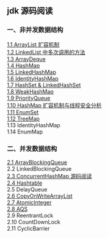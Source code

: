 ## jdk 源码阅读

### 一、非并发数据结构

[1.1 ArrayList 扩容机制](notes/data-structure/ArrayList.md)<br>
[1.2 LinkedList 中多次调用的方法](notes/data-structure/LinkedList.md)<br>
[1.3 ArrayDeque](notes/data-structure/ArrayDeque.md)<br>
[1.4 HashMap](notes/data-structure/HashMap.md)<br>
[1.5 LinkedHashMap](notes/data-structure/LinkedHashMap.md)<br>
[1.6 IdentityHashMap](notes/data-structure/IdentityHashMap.md)<br>
[1.7 HashSet & LinkedHashSet](notes/data-structure/HashSet-LinkedHashSet.md)<br>
[1.8 WeakHashMap](https://zchen96.github.io/2018/12/15/WeakHashMap-%E6%BA%90%E7%A0%81%E9%98%85%E8%AF%BB/)<br>
[1.9 PriorityQueue](https://zchen96.github.io/2018/12/15/PriorityQueue-%E6%BA%90%E7%A0%81%E9%98%85%E8%AF%BB/)<br>
[1.10 HashMap 扩容机制与线程安全分析](https://zchen96.github.io/2018/12/15/HashMap-%E6%89%A9%E5%AE%B9%E6%9C%BA%E5%88%B6%E4%B8%8E%E7%BA%BF%E7%A8%8B%E5%AE%89%E5%85%A8%E5%88%86%E6%9E%90/)<br>
[1.11 EnumSet](notes/data-structure/EnumSet.md)<br>
[1.12 TreeMap](notes/data-structure/TreeMap.md)<br>
1.13 IdentityHashMap <br>
1.14 EnumMap <br>

### 二、并发数据结构

[2.1 ArrayBlockingQueue](https://zchen96.github.io/2019/01/21/ArrayBlockingQueue-%E6%BA%90%E7%A0%81%E9%98%85%E8%AF%BB/)<br>
2.2 LinkedBlockingQueue <br>
[2.3 ConcurrentHashMap 源码阅读](notes/data-structure/ConcurrentHashMap.md)<br>
[2.4 Hashtable](https://zchen96.github.io/2019/01/25/Hashtable-%E6%BA%90%E7%A0%81%E9%98%85%E8%AF%BB/) <br>
2.5 DelayQueue <br>
[2.6 CopyOnWriteArrayList](https://zchen96.github.io/2019/02/15/CopyOnWriteArrayList%E6%BA%90%E7%A0%81%E9%98%85%E8%AF%BB/) <br>
[2.7 AtomicInteger](notes/data-structure/AtomicInteger.md)  <br>
[2.8 AQS](notes/data-structure/AQS.md) <br>
2.9 ReentrantLock <br>
2.10 CountDownLock <br>
2.11 CyclicBarrier <br>

